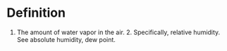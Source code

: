 # Definition

1.  The amount of water vapor in the air. 2. Specifically, relative
    humidity. See absolute humidity, dew point.
